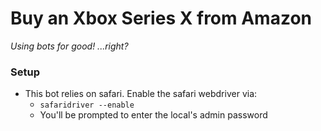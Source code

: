 # Buy an Xbox Series X from Amazon

_Using bots for good! ...right?_

### Setup

* This bot relies on safari. Enable the safari webdriver via:
    * `safaridriver --enable`
    * You'll be prompted to enter the local's admin password
